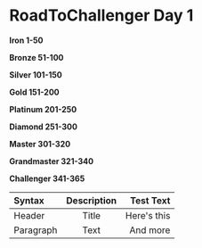 # RoadToChallenger Day 1

**Iron 1-50**

**Bronze 51-100**

**Silver 101-150**

**Gold 151-200**

**Platinum 201-250**

**Diamond 251-300**

**Master 301-320**

**Grandmaster 321-340**

**Challenger 341-365**

| Syntax      | Description | Test Text     |
| :---        |    :----:   |          ---: |
| Header      | Title       | Here's this   |
| Paragraph   | Text        | And more      |
